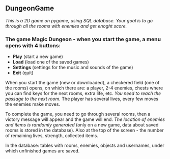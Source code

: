 ## DungeonGame

*This is a 2D game on pygame, using SQL database. Your goal is to go through all the rooms with enemies and get enoght score.*


### The game **Magic Dungeon** - when you start the game, a menu opens with 4 buttons: 
* **Play** (start a new game)
* **Load** (load one of the saved games)
* **Settings** (settings for the music and sounds of the game)
* **Exit** (quit)

When you start the game (new or downloaded), a checkered field (one of the rooms) opens, on which there are: a player, 2-4 enemies, chests where you can find keys for the next rooms, extra life, etc. _You need to reach the passage to the next room._ The player has several lives, every few moves the enemies make moves. 

To complete the game, you need to go through several rooms, then a victory message will appear and the game will end. _The location of enemies and items is randomly generated_ (only on a new game, data about saved rooms is stored in the database). Also at the top of the screen - the number of remaining lives, strength, collected items.

In the database: tables with rooms, enemies, objects and usernames, under which unfinished games are saved.
